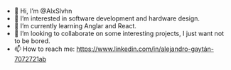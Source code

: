 - 👋 Hi, I’m @AlxSlvhn
- 👀 I’m interested in software development and hardware design.
- 🌱 I’m currently learning Anglar and React.
- 💞️ I’m looking to collaborate on some interesting projects, I just want not to be bored.
- 📫 How to reach me: https://www.linkedin.com/in/alejandro-gaytán-7072721ab

<!---
AlxSlvhn/AlxSlvhn is a ✨ special ✨ repository because its `README.md` (this file) appears on your GitHub profile.
You can click the Preview link to take a look at your changes.
--->
